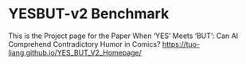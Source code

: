 # YESBUT-v2 Benchmark
This is the Project page for the Paper When ‘YES’ Meets ‘BUT’: Can AI Comprehend Contradictory Humor in Comics? 
https://tuo-liang.github.io/YES_BUT_V2_Homepage/


